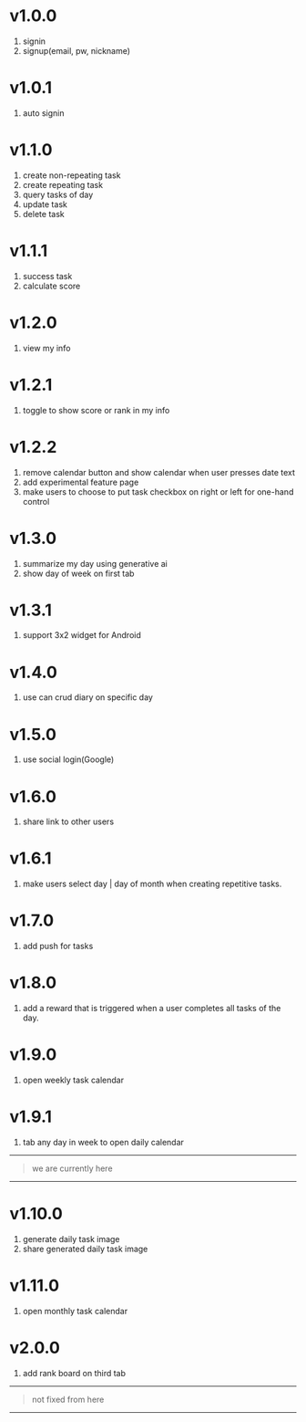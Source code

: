 # v1.0.0
1. signin
2. signup(email, pw, nickname)

# v1.0.1
1. auto signin

# v1.1.0
1. create non-repeating task
2. create repeating task
3. query tasks of day
4. update task
5. delete task

# v1.1.1
1. success task
2. calculate score

# v1.2.0
1. view my info

# v1.2.1
1. toggle to show score or rank in my info

# v1.2.2
1. remove calendar button and show calendar when user presses date text
2. add experimental feature page
3. make users to choose to put task checkbox on right or left for one-hand control

# v1.3.0
1. summarize my day using generative ai
2. show day of week on first tab

# v1.3.1
1. support 3x2 widget for Android

# v1.4.0
1. use can crud diary on specific day

# v1.5.0
1. use social login(Google)

# v1.6.0
1. share link to other users

# v1.6.1
1. make users select day | day of month when creating repetitive tasks.

# v1.7.0
1. add push for tasks

# v1.8.0
1. add a reward that is triggered when a user completes all tasks of the day.

# v1.9.0
1. open weekly task calendar

# v1.9.1
1. tab any day in week to open daily calendar
   
--- 
> we are currently here
--- 

# v1.10.0
1. generate daily task image
2. share generated daily task image

# v1.11.0
1. open monthly task calendar

# v2.0.0
1. add rank board on third tab

---
> not fixed from here
--- 
